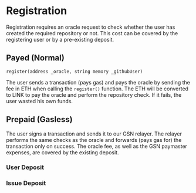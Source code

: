 # Registration

Registration requires an oracle request to check whether the user has created the required repository or not.
This cost can be covered by the registering user or by a pre-existing deposit.

## Payed (Normal)

`register(address _oracle, string memory _githubUser)`

The user sends a transaction (pays gas) and pays the oracle by sending the fee in ETH when calling the `register()` function. The ETH will be converted to LINK to pay the oracle and perform the repository check. If it fails, the user wasted his own funds.

## Prepaid (Gasless)

The user signs a transaction and sends it to our GSN relayer. The relayer performs the same checks as the oracle and forwards (pays gas for) the transaction only on success. The oracle fee, as well as the GSN paymaster expenses, are covered by the existing deposit.

### User Deposit

### Issue Deposit
